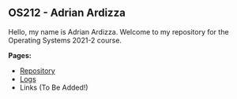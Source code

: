 ## OS212 - Adrian Ardizza
Hello, my name is Adrian Ardizza. Welcome to my repository for the Operating Systems 2021-2 course.

**Pages:**
- [Repository](https://github.com/Meta502/os212)
- [Logs](https://github.com/Meta502/os212/blob/master/TXT/mylog.txt)
- Links (To Be Added!)
